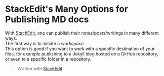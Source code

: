 # StackEdit's Many Options for Publishing MD docs

With [StackEdit](https://stackedit.io), one can publish their notes/posts/writings in many different ways.  
The first way is to initiate a *workspace*.  
This option is good if you want to work with a specific destination of your files, for example publishing to a Jekyll blog hosted on a GitHub repository, or even to a specific folder in a repository.




> Written with [StackEdit](https://stackedit.io/).
<!--stackedit_data:
eyJoaXN0b3J5IjpbMTAxNDI0NTM3XX0=
-->